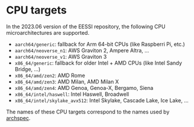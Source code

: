 # CPU targets

In the 2023.06 version of the EESSI repository, the following CPU microarchitectures are supported.

* `aarch64/generic`: fallback for Arm 64-bit CPUs (like Raspberri Pi, etc.)
* `aarch64/neoverse_n1`: AWS Graviton 2, Ampere Altra, ...
* `aarch64/neoverse_v1`: AWS Graviton 3
* `x86_64/generic`: fallback for older Intel + AMD CPUs (like Intel Sandy Bridge, ...)
* `x86_64/amd/zen2`: AMD Rome
* `x86_64/amd/zen3`: AMD Milan, AMD Milan X
* `x86_64/amd/zen4`: AMD Genoa, Genoa-X, Bergamo, Siena
* `x86_64/intel/haswell`: Intel Haswell, Broadwell
* `x86_64/intel/skylake_avx512`: Intel Skylake, Cascade Lake, Ice Lake, ...

The names of these CPU targets correspond to the names used by [archspec](https://github.com/archspec/archspec).
